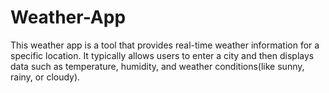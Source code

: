 # Weather-App
This weather app is a tool that provides real-time weather information for a specific location. It typically allows  users to enter a city  and then displays data such as temperature, humidity, and weather conditions(like sunny, rainy, or cloudy). 
